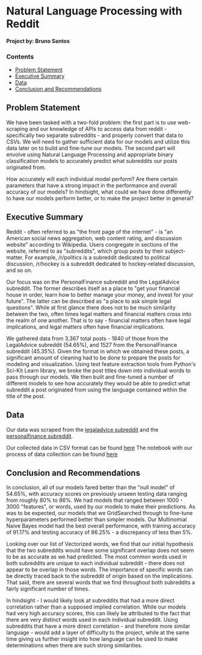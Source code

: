 # Natural Language Processing with Reddit

#### Project by: Bruno Santos

### Contents

- [Problem Statement](#Problem-Statement)
- [Executive Summary](#Executive-Summary)
- [Data](#Data)
- [Conclusion and Recommendations](#Conclusion-and-Recommendations)

## Problem Statement

We have been tasked with a two-fold problem: the first part is to use web-scraping and our knowledge of APIs to access data from reddit - specifically two separate subreddits - and properly convert that data to CSVs. We will need to gather sufficient data for our models and utilize this data later on to build and fine-tune our models. The second part will envolve using Natural Language Processing and appropriate binary classification models to accurately predict what subreddits our posts originated from.

How accurately will each individual model perform? Are there certain parameters that have a strong impact in the performance and overall accuracy of our models? In hindsight, what could we have done differently to have our models perform better, or to make the project better in general?

## Executive Summary

Reddit - often referred to as "the front page of the internet" - is "an American social news aggregation, web content rating, and discussion website" according to Wikipedia. Users congregate in sections of the website, referred to as "subreddits", which group posts by their subject-matter. For example, /r/politics is a subreddit dedicated to political discussion, /r/hockey is a subreddit dedicated to hockey-related discussion, and so on.

Our focus was on the PersonalFinance subreddit and the LegalAdvice subreddit. The former describes itself as a place to "get your financial house in order, learn how to better manage your money, and invest for your future". The latter can be described as "a place to ask simple legal questions". While at first glance there does not to be much similarity between the two, often times legal matters and financial matters cross into the realm of one another. That is to say - financial matters often have legal implications, and legal matters often have financial implications.

We gathered data from 3,367 total posts - 1840 of those from the LegalAdvice subreddit (54.65%), and 1527 from the PersonalFinance subreddit (45.35%). Given the format in which we obtained these posts, a significant amount of cleaning had to be done to prepare the posts for modeling and visualization. Using text feature extraction tools from Python's Sci-Kit Learn library, we broke the post titles down into individual words to pass through our models. We then built and fine-tuned a number of different models to see how accurately they would be able to predict what subreddit a post originated from using the language contained within the title of the post. 

## Data

Our data was scraped from the [legaladvice subreddit](https://www.reddit.com/r/legaladvice) and the [personalfinance subreddit](https://www.reddit.com/r/personalfinance).

Our collected data in CSV format can be found [here](./Data)
The notebook with our process of data collection can be found [here](./Data-Collection-Reddit.ipynb)

## Conclusion and Recommendations

In conclusion, all of our models fared better than the "null model" of 54.65%, with accuracy scores on previously unseen testing data ranging from roughly 80% to 86%. We had models that ranged between 1000 - 3000 "features", or words, used by our models to make their predictions. As was to be expected, our models that we GridSearched through to fine-tune hyperparameters performed better than simpler models. Our Multinomial Naive Bayes model had the best overall performance, with training accuracy of 91.17% and testing accuracy of 86.25% - a discrepancy of less than 5%.

Looking over our list of Vectorized words, we find that our initial hypothesis that the two subreddits would have some significant overlap does not seem to be as accurate as we had predicted. The most common words used in both subreddits are unique to each individual subreddit - there does not appear to be overlap in those words. The importance of specific words can be directly traced back to the subreddit of origin based on the implications. That said, there are several words that we find throughout both subreddits a fairly significant number of times.

In hindsight - I would likely look at subreddits that had a more direct correlation rather than a supposed implied correlation. While our models had very high accuracy scores, this can likely be attributed to the fact that there are very distinct words used in each individual subreddit. Using subreddits that have a more direct correlation - and therefore more similar language - would add a layer of difficulty to the project, while at the same time giving us further insight into how language can be used to make determinations when there are such strong similarities.